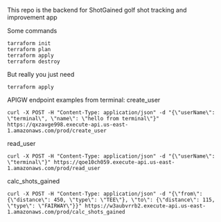 This repo is the backend for ShotGained golf shot tracking and improvement app

Some commands

```agsl
tarraform init
terraform plan
terraform apply
terraform destroy
```

But really you just need 
```agsl
terraform apply
```

APIGW endpoint examples from terminal:
create_user
```commandline
curl -X POST -H "Content-Type: application/json" -d "{\"userName\": \"terminal\", \"name\": \"hello from terminal\"}" https://qxzavge998.execute-api.us-east-1.amazonaws.com/prod/create_user
```
read_user
```commandline
curl -X POST -H "Content-Type: application/json" -d "{\"userName\": \"terminal\"}" https://qoe10ch059.execute-api.us-east-1.amazonaws.com/prod/read_user
```

calc_shots_gained
```commandline
curl -X POST -H "Content-Type: application/json" -d "{\"from\": {\"distance\": 450, \"type\": \"TEE\"}, \"to\": {\"distance\": 115, \"type\": \"FAIRWAY\"}}" https://w3aubvrrb2.execute-api.us-east-1.amazonaws.com/prod/calc_shots_gained
```


